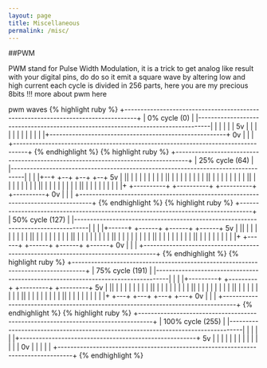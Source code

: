 ```yaml
---
layout: page
title: Miscellaneous
permalink: /misc/
---
```


##PWM

PWM stand for Pulse Width Modulation, it is a trick to get analog like result with your digital pins, do do so it emit a square wave by altering low and high current each cycle is divided in 256 parts, here you are my precious 8bits !!!
more about pwm here

pwm waves
{% highlight ruby %}
+----------------------------------------------------------------------------------+
| 0% cycle (0)                                                                     |
|----------------------------------------------------------------------------------|
|                                                                                  |
|                                                                                  |
|                                                           5v                     |
|                                                                                  |
|                                                                                  |
|                                                                                  |
|                                                                                  |
|                                                                                  |
|+-------------------------------------------------------+  0v                     |
|                                                                                  |
+----------------------------------------------------------------------------------+
{% endhighlight %}
{% highlight ruby %}
+----------------------------------------------------------------------------------+
| 25% cycle (64)                                                                   |
|----------------------------------------------------------------------------------|
|                                                                                  |
|+--+          +--+          +--+          +--+             5v                     |
||  |          |  |          |  |          |  |                                    |
||  |          |  |          |  |          |  |                                    |
||  |          |  |          |  |          |  |                                    |
||  |          |  |          |  |          |  |                                    |
||  |          |  |          |  |          |  |                                    |
||  |          |  |          |  |          |  |                                    |
|+  +----------+  +----------+  +----------+  +----------+  0v                     |
|                                                                                  |
+----------------------------------------------------------------------------------+
{% endhighlight %}
{% highlight ruby %}
+----------------------------------------------------------------------------------+
| 50% cycle (127)                                                                  |
|----------------------------------------------------------------------------------|
|                                                                                  |
|+------+      +------+      +------+      +------+         5v                     |
||      |      |      |      |      |      |      |                                |
||      |      |      |      |      |      |      |                                |
||      |      |      |      |      |      |      |                                |
||      |      |      |      |      |      |      |                                |
||      |      |      |      |      |      |      |                                |
||      |      |      |      |      |      |      |                                |
|+      +------+      +------+      +------+      +------+  0v                     |
|                                                                                  |
+----------------------------------------------------------------------------------+
{% endhighlight %}
{% highlight ruby %}
+----------------------------------------------------------------------------------+
| 75% cycle (191)                                                                  |
|----------------------------------------------------------------------------------|
|                                                                                  |
|+---------+   +---------+   +---------+   +---------+      5v                     |
||         |   |         |   |         |   |         |                             |
||         |   |         |   |         |   |         |                             |
||         |   |         |   |         |   |         |                             |
||         |   |         |   |         |   |         |                             |
||         |   |         |   |         |   |         |                             |
||         |   |         |   |         |   |         |                             |
|+         +---+         +---+         +---+         +---+  0v                     |
|                                                                                  |
+----------------------------------------------------------------------------------+
{% endhighlight %}
{% highlight ruby %}
+----------------------------------------------------------------------------------+
| 100% cycle (255)                                                                 |
|----------------------------------------------------------------------------------|
|                                                                                  |
|                                                                                  |
|+-------------------------------------------------------+  5v                     |
|                                                                                  |
|                                                                                  |
|                                                                                  |
|                                                                                  |
|                                                                                  |
|                                                                                  |
|                                                            0v                    |
|                                                                                  |
|                                                                                  |
+----------------------------------------------------------------------------------+
{% endhighlight %}


